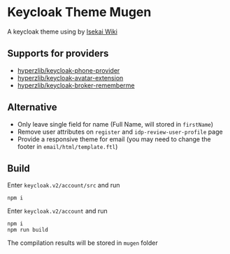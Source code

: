 # Keycloak Theme Mugen
A keycloak theme using by [Isekai Wiki](https://www.isekai.cn/)

## Supports for providers
- [hyperzlib/keycloak-phone-provider](https://github.com/hyperzlib/keycloak-phone-provider)
- [hyperzlib/keycloak-avatar-extension](https://github.com/hyperzlib/keycloak-avatar-extension)
- [hyperzlib/keycloak-broker-rememberme](https://github.com/hyperzlib/keycloak-broker-rememberme)

## Alternative
- Only leave single field for name (Full Name, will stored in ```firstName```)
- Remove user attributes on ```register``` and ```idp-review-user-profile``` page
- Provide a responsive theme for email (you may need to change the footer in ```email/html/template.ftl```)

## Build
Enter ```keycloak.v2/account/src``` and run
```shell
npm i
```

Enter ```keycloak.v2/account``` and run
```shell
npm i
npm run build
```

The compilation results will be stored in ```mugen``` folder
